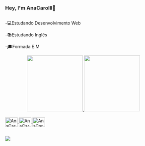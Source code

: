 ###                                                               Hey, I'm AnaCarolll👋
##

-💻Estudando Desenvolvimento Web

-📚Estudando Inglês

-🎓Formada E.M





<div align="center">
  <a href="https://github.com/AnaCarolll">
  <img height="180em" src="https://github-readme-stats.vercel.app/api?username=anacarolll&show_icons=true&theme=radical&include_all_commits=true&count_private=true"/>
  <img height="180em" src="https://github-readme-stats.vercel.app/api/top-langs/?username=anacarolll&layout=compact&langs_count=7&theme=radical"/>
</div>


<div style="display: inline_block"><br>
   <img align="center" alt="AnaCarolll-Js" height="30" width="40"  src= "https://cdn.jsdelivr.net/gh/devicons/devicon/icons/javascript/javascript-original.svg">
  <img align="center" alt="AnaCarolll-Js" height="30" width="40" src="https://cdn.jsdelivr.net/gh/devicons/devicon/icons/html5/html5-original.svg" />
  <img align="center" alt="AnaCarolll-Js" height="30" width="40" src="https://cdn.jsdelivr.net/gh/devicons/devicon/icons/css3/css3-original.svg" />
  
   ##
   
<div>
  
   
   <a href = "https://www.linkedin.com/in/ana-carolina-dev/" target= "_blank"> <img src = "https://img.shields.io/badge/LinkedIn-0077B5?style=for-the-badge&logo=linkedin&logoColor=white"  target="_blank"></a>
   
   
   
   </div>
